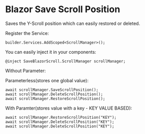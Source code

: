 # Blazor Save Scroll Position

Saves the Y-Scroll position which can easily restored or deleted.

Register the Service:

    builder.Services.AddScoped<ScrollManager>();


You can easily inject it in your components:

    @inject SaveBlazorScroll.ScrollManager scrollManager;

Without Parameter:

Parameterless(stores one global value):

    await scrollManager.SaveScrollPosition();
    await scrollManager.DeleteScrollPosition();
    await scrollManager.RestoreScrollPosition();

With Paramter(stores value with a key - KEY VALUE BASED):

    await scrollManager.RestoreScrollPosition("KEY");
    await scrollManager.DeleteScrollPosition("KEY");
    await scrollManager.DeleteScrollPosition("KEY");
